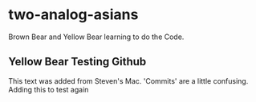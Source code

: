 # two-analog-asians
Brown Bear and Yellow Bear learning to do the Code.

## Yellow Bear Testing Github
This text was added from Steven's Mac.
'Commits' are a little confusing. Adding this to test again